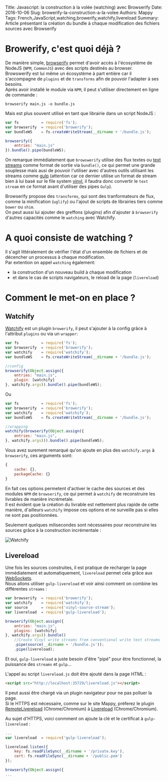 Title: Javascript: la construction à la volée (watching) avec Browserify
Date: 2016-10-06
Slug: browerify-la-construction-a-la-volee
Authors: Mappy
Tags: French,JavaScript,watching,browerify,watchify,livereload
Summary: Article présentant la création du bundle à chaque modification des fichiers sources avec Browserify

# Browerify, c'est quoi déjà ?

De manière simple, [browserify](http://browserify.org/) permet d'avoir accès à l'écosystème de NodeJS (`NPM`, `CommonJS`) avec des scripts destinés au browser.<br />
Browswerify est lui même un écosystème à part entière car il s'accompagne de `plugins` et de `transforms` afin de pouvoir l'adapter à ses besoins.<br />
Après avoir installé le module via `NPM`, il peut s'utiliser directement en ligne de commande :

```
browserify main.js -o bundle.js
```

Mais est plus souvent utilisé en tant que librairie dans un script NodeJS :

```javascript
var fs          = require('fs');
var browserify  = require('browerify');
var bundleWS    = fs.createWriteStream(__dirname + '/bundle.js');

browserify({
    entries: "main.js"
}).bundle().pipe(bundleWS);
```

On remarque immédiatement que `browswerify` utilise des flux textes ou [text streams](http://www.sandersdenardi.com/readable-writable-transform-streams-node/) comme format de sortie via `bundle()`,
ce qui permet une grande souplesse mais ausi de  pouvoir l'utiliser avec d'autres outils utilisant les streams comme [gulp](http://gulpjs.com/) (attention car ce dernier utilise un format de stream bien à lui basé sur le file system [vinyl](https://github.com/gulpjs/vinyl), il faudra donc convertir le `text stream` en ce format avant d'utiliser des pipes `Gulp`).

Browserify propose des `transforms`, qui sont des tranformateurs de flux, comme la minification (`uglify`) ou l'ajout de scripts de librairies tiers comme `bower` ou `shim`.<br />
On peut aussi lui ajouter des greffons (plugins) afin d'ajouter à `browserify` d'autres capacités comme le `watching` avec Watchify.

# A quoi consiste de watching ?

Il s'agit littéralement de vérifier l'état d'un ensemble de fichiers et de décencher un processus à chaque modification.<br />
Par extention on appel `watching` également:

+ la construction d'un nouveau build à chaque modification
+ et dans le cas de scripts navigateurs, le reload de la page (`livereload`)

# Comment le met-on en place ?

## Watchify

[Watchify](https://github.com/substack/watchify) est un plugin `browerify`, il peut s'ajouter à la config grâce à l'attribut `plugins` ou via un `wrapper`:

```javascript
var fs          = require('fs');
var browserify  = require('browerify');
var watchify    = require('watchify');
var bundleWS    = fs.createWriteStream(__dirname + '/bundle.js');

//config
browserify(Object.assign({
    entries: "main.js",
    plugin: [watchify]
}, watchify.args)).bundle().pipe(bundleWS);
```
Ou

```javascript
var fs          = require('fs');
var browserify  = require('browerify');
var watchify    = require('watchify');
var bundleWS    = fs.createWriteStream(__dirname + '/bundle.js');

//wrapping
watchify(browserify(Object.assign({
    entries: "main.js",
}, watchify.args))).bundle().pipe(bundleWS);
```

Vous avez surement remarqué qu'on ajoute en plus des `watchify.args` à `browserify`, ces arguments sont:
```javascript
{
    cache: {},
    packageCache: {}
}
```
En fait ces options permetent d'activer le cache des sources et des modules `NPM` de `browserify`, ce qui permet à `watchify` de reconstruire les livrables de manière incrémetale.<br />
Il est évident que la création du livrable est nettement plus rapide de cette manière, d'ailleurs `watchify` impose ces options et ne surveille pas si elles ne sont pas positionnées.

Seulement quelques milisecondes sont nécessaires pour reconstruire les sources grâce à la construction incrémentale :

![Watchify](images/watchify.gif)

## Livereload

Une fois les sources construites, il est pratique de recharger la page immédiatement et automatiquement, `livereload` permet cela grâce aux [WebSockets](https://developer.mozilla.org/fr/docs/WebSockets).<br />
Nous allons utiliser `gulp-livereload` et voir ainsi comment on combine les différentes `streams` :

```javascript
var browserify  = require('browerify');
var watchify    = require('watchify');
var source      = require('vinyl-source-stream');
var livereload  = require('gulp-livereload');

browserify(Object.assign({
    entries: "main.js",
    plugins: [watchify]
}, watchify.args)).bundle()
    //Create Vinyl write streams from conventional write text streams
    .pipe(source(__dirname + '/bundle.js'));
    .pipe(livereload);
```

Et oui, `gulp-livereload` a juste besoin d'être "pipé" pour être fonctionnel, la puissance des `streams` et `gulp`...

L'appel au script `livereload.js` doit être ajouté dans la page HTML :

```html
<script src="http://localhost:35729/livereload.js"></script>
```
Il peut aussi être chargé via un plugin navigateur pour ne pas polluer la page.<br />
Si le HTTPS est nécessaire, comme sur le site Mappy, préferez le plugin [RemoteLivereload](https://chrome.google.com/webstore/detail/remotelivereload/jlppknnillhjgiengoigajegdpieppei) (Chrome/Chromium) à [Livereload](https://chrome.google.com/webstore/detail/livereload/jnihajbhpnppcggbcgedagnkighmdlei) (Chrome/Chromium).

Au sujet d'HTTPS, voici conmment on ajoute la clé et le certificat à `gulp-livereload` :
```javascript
...
var livereload  = require('gulp-livereload');

livereload.listen({
    key: fs.readFileSync(__dirname + '/private.key'),
    cert: fs.readFileSync(__dirname + '/public.pem')
});

browserify(Object.assign({
...
```
